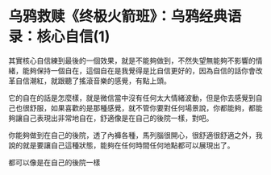 # 乌鸦救赎《终极火箭班》：乌鸦经典语录：核心自信(1)

其實核心自信練到最後的一個效果，就是不能夠做到，不然失望無能夠不影響的情緒，能夠保持一個自在，這個自在是我覺得是比自信更好的，因為自信的話你會改革自信潮紅，就跟聽了搖滾音樂的感覺，有點上頭。

它的自在的話是怎麼樣，就是微信當中沒有任何太大情緒波動，但是你去感覺到自己也很舒服，如果喜歡的是那種感覺，就不管你要對任何場景說，你都能夠，都能夠讓自己表現出非常地自在，舒適像是在自己的後院一樣，對吧。

你能夠做到在自己的後院，透了內褲各種，馬列腦很開心，很舒適很舒適之外，我說的就是要讓自己這種狀態，能夠在任何時間任何地點都可以展現出了。

都可以像是在自己的後院一樣